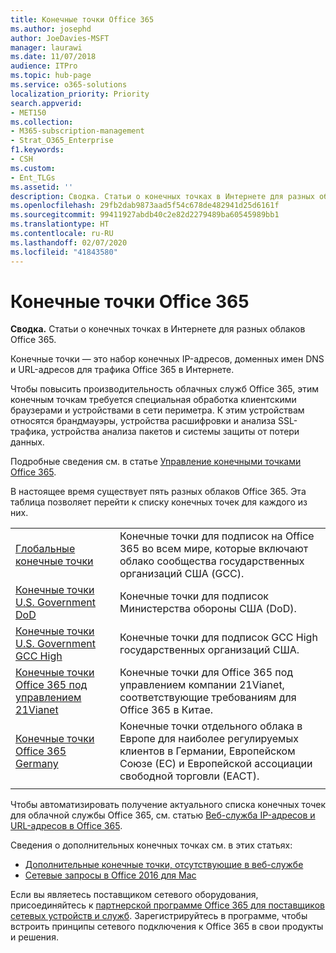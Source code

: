 ```yaml
---
title: Конечные точки Office 365
ms.author: josephd
author: JoeDavies-MSFT
manager: laurawi
ms.date: 11/07/2018
audience: ITPro
ms.topic: hub-page
ms.service: o365-solutions
localization_priority: Priority
search.appverid:
- MET150
ms.collection:
- M365-subscription-management
- Strat_O365_Enterprise
f1.keywords:
- CSH
ms.custom:
- Ent_TLGs
ms.assetid: ''
description: Сводка. Статьи о конечных точках в Интернете для разных облаков Office 365.
ms.openlocfilehash: 29fb2dab9873aad5f54c678de482941d25d6161f
ms.sourcegitcommit: 99411927abdb40c2e82d2279489ba60545989bb1
ms.translationtype: HT
ms.contentlocale: ru-RU
ms.lasthandoff: 02/07/2020
ms.locfileid: "41843580"
---
```

# <a name="office-365-endpoints"></a>Конечные точки Office 365

**Сводка.** Статьи о конечных точках в Интернете для разных облаков Office 365.
  
Конечные точки — это набор конечных IP-адресов, доменных имен DNS и URL-адресов для трафика Office 365 в Интернете. 

Чтобы повысить производительность облачных служб Office 365, этим конечным точкам требуется специальная обработка клиентскими браузерами и устройствами в сети периметра. К этим устройствам относятся брандмауэры, устройства расшифровки и анализа SSL-трафика, устройства анализа пакетов и системы защиты от потери данных.

Подробные сведения см. в статье [Управление конечными точками Office 365](managing-office-365-endpoints.md).

В настоящее время существует пять разных облаков Office 365. Эта таблица позволяет перейти к списку конечных точек для каждого из них.

|||
|:-------|:-----|
| [Глобальные конечные точки](urls-and-ip-address-ranges.md) | Конечные точки для подписок на Office 365 во всем мире, которые включают облако сообщества государственных организаций США (GCC). |
| [Конечные точки U.S. Government DoD](office-365-u-s-government-dod-endpoints.md) | Конечные точки для подписок Министерства обороны США (DoD). |
| [Конечные точки U.S. Government GCC High](office-365-u-s-government-gcc-high-endpoints.md) | Конечные точки для подписок GCC High государственных организаций США. |
| [Конечные точки Office 365 под управлением 21Vianet](urls-and-ip-address-ranges-21vianet.md) | Конечные точки для Office 365 под управлением компании 21Vianet, соответствующие требованиям для Office 365 в Китае. |
| [Конечные точки Office 365 Germany](office-365-germany-endpoints.md) | Конечные точки отдельного облака в Европе для наиболее регулируемых клиентов в Германии, Европейском Союзе (ЕС) и Европейской ассоциации свободной торговли (ЕАСТ). |
|||

Чтобы автоматизировать получение актуального списка конечных точек для облачной службы Office 365, см. статью [Веб-служба IP-адресов и URL-адресов в Office 365](office-365-ip-web-service.md).

Сведения о дополнительных конечных точках см. в этих статьях:

- [Дополнительные конечные точки, отсутствующие в веб-службе](additional-office365-ip-addresses-and-urls.md)
- [Сетевые запросы в Office 2016 для Mac](network-requests-in-office-2016-for-mac.md)

Если вы являетесь поставщиком сетевого оборудования, присоединяйтесь к [партнерской программе Office 365 для поставщиков сетевых устройств и служб](office-365-networking-partner-program.md). Зарегистрируйтесь в программе, чтобы встроить принципы сетевого подключения к Office 365 в свои продукты и решения. 
